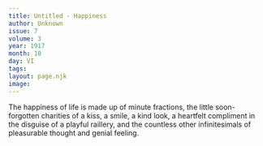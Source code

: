 ```yaml
---
title: Untitled - Happiness
author: Unknown
issue: 7
volume: 3
year: 1917
month: 10
day: VI
tags:
layout: page.njk
image:
---
```

 The happiness of life is made up of minute fractions, the little soon-forgotten charities of a kiss, a smile, a kind look, a heartfelt compliment in the disguise of a playful raillery, and the countless other infinitesimals of pleasurable thought and genial feeling.

